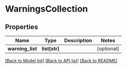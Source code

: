 # WarningsCollection

## Properties
Name | Type | Description | Notes
------------ | ------------- | ------------- | -------------
**warning_list** | **list[str]** |  | [optional] 

[[Back to Model list]](../README.md#documentation-for-models) [[Back to API list]](../README.md#documentation-for-api-endpoints) [[Back to README]](../README.md)

